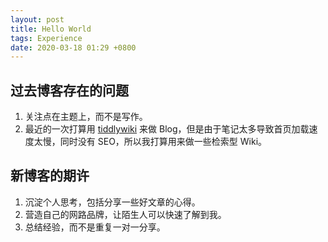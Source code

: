 ```yaml
---
layout: post
title: Hello World
tags: Experience
date: 2020-03-18 01:29 +0800
---
```

## 过去博客存在的问题

1. 关注点在主题上，而不是写作。
2. 最近的一次打算用 [tiddlywiki](https://tiddlywiki.com/) 来做 Blog，但是由于笔记太多导致首页加载速度太慢，同时没有 SEO，所以我打算用来做一些检索型 Wiki。

## 新博客的期许

1. 沉淀个人思考，包括分享一些好文章的心得。
2. 营造自己的网路品牌，让陌生人可以快速了解到我。
3. 总结经验，而不是重复一对一分享。
